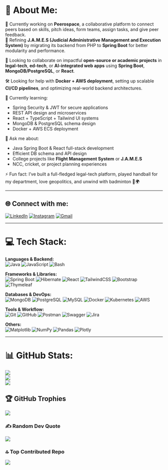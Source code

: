 # 💫 About Me:
🚀 Currently working on **Peerospace**, a collaborative platform to connect peers based on skills, pitch ideas, form teams, assign tasks, and give peer feedback. <br>
🔧 Refining **J.A.M.E.S (Judicial Administrative Management and Execution System)** by migrating its backend from PHP to **Spring Boot** for better modularity and performance.<br>

🤝 Looking to collaborate on impactful **open-source or academic projects** in **legal-tech**, **ed-tech**, or **AI-integrated web apps** using **Spring Boot**, **MongoDB/PostgreSQL**, or **React**.<br>

🛠️ Looking for help with **Docker + AWS deployment**, setting up scalable **CI/CD pipelines**, and optimizing real-world backend architectures.

🌱 Currently learning:
- Spring Security & JWT for secure applications  
- REST API design and microservices  
- React + TypeScript + Tailwind UI systems  
- MongoDB & PostgreSQL schema design  
- Docker + AWS ECS deployment

💬 Ask me about:
- Java Spring Boot & React full-stack development
- Efficient DB schema and API design
- College projects like **Flight Management System** or **J.A.M.E.S**
- NCC, cricket, or project planning experiences

⚡ Fun fact: I’ve built a full-fledged legal-tech platform, played handball for my department, love geopolitics, and unwind with badminton 🏸🌍

---

## 🌐 Connect with me:
[![LinkedIn](https://img.shields.io/badge/LinkedIn-%230077B5.svg?logo=linkedin&logoColor=white)](https://www.linkedin.com/in/ojas-tyagi/) 
[![Instagram](https://img.shields.io/badge/Instagram-%23E4405F.svg?logo=Instagram&logoColor=white)](https://www.instagram.com/ojas__tyagi/) 
[![Gmail](https://img.shields.io/badge/Email-D14836?logo=gmail&logoColor=white)](mailto:ojastyagi753@gmail.com)

---

# 💻 Tech Stack:
**Languages & Backend:**  
![Java](https://img.shields.io/badge/java-%23ED8B00.svg?style=flat&logo=openjdk&logoColor=white) 
![JavaScript](https://img.shields.io/badge/javascript-%23323330.svg?style=flat&logo=javascript&logoColor=%23F7DF1E) 
![Bash](https://img.shields.io/badge/bash-%23121011.svg?style=flat&logo=gnu-bash&logoColor=white) 

**Frameworks & Libraries:**  
![Spring Boot](https://img.shields.io/badge/spring-%236DB33F.svg?style=flat&logo=spring&logoColor=white) 
![Hibernate](https://img.shields.io/badge/Hibernate-59666C?style=flat&logo=Hibernate&logoColor=white) 
![React](https://img.shields.io/badge/react-%2320232a.svg?style=flat&logo=react&logoColor=%2361DAFB) 
![TailwindCSS](https://img.shields.io/badge/tailwindcss-%2338B2AC.svg?style=flat&logo=tailwind-css&logoColor=white) 
![Bootstrap](https://img.shields.io/badge/bootstrap-%238511FA.svg?style=flat&logo=bootstrap&logoColor=white) 
![Thymeleaf](https://img.shields.io/badge/Thymeleaf-%23005C0F.svg?style=flat&logo=Thymeleaf&logoColor=white)

**Databases & DevOps:**  
![MongoDB](https://img.shields.io/badge/MongoDB-%234ea94b.svg?style=flat&logo=mongodb&logoColor=white) 
![PostgreSQL](https://img.shields.io/badge/postgresql-%23336791.svg?style=flat&logo=postgresql&logoColor=white) 
![MySQL](https://img.shields.io/badge/mysql-4479A1.svg?style=flat&logo=mysql&logoColor=white) 
![Docker](https://img.shields.io/badge/docker-%230db7ed.svg?style=flat&logo=docker&logoColor=white) 
![Kubernetes](https://img.shields.io/badge/kubernetes-%23326ce5.svg?style=flat&logo=kubernetes&logoColor=white) 
![AWS](https://img.shields.io/badge/AWS-%23FF9900.svg?style=flat&logo=amazon-aws&logoColor=white)

**Tools & Workflow:**  
![Git](https://img.shields.io/badge/git-%23F05033.svg?style=flat&logo=git&logoColor=white) 
![GitHub](https://img.shields.io/badge/github-%23121011.svg?style=flat&logo=github&logoColor=white) 
![Postman](https://img.shields.io/badge/Postman-FF6C37?style=flat&logo=postman&logoColor=white) 
![Swagger](https://img.shields.io/badge/-Swagger-%23Clojure?style=flat&logo=swagger&logoColor=white) 
![Jira](https://img.shields.io/badge/jira-%230A0FFF.svg?style=flat&logo=jira&logoColor=white)

**Others:**  
![Matplotlib](https://img.shields.io/badge/Matplotlib-%23ffffff.svg?style=flat&logo=Matplotlib&logoColor=black) 
![NumPy](https://img.shields.io/badge/numpy-%23013243.svg?style=flat&logo=numpy&logoColor=white) 
![Pandas](https://img.shields.io/badge/pandas-%23150458.svg?style=flat&logo=pandas&logoColor=white) 
![Plotly](https://img.shields.io/badge/Plotly-%233F4F75.svg?style=flat&logo=plotly&logoColor=white)

---

# 📊 GitHub Stats:
![](https://github-readme-stats.vercel.app/api?username=ojasvatstyagi&theme=dark&hide_border=false&include_all_commits=false&count_private=false)<br/>
![](https://nirzak-streak-stats.vercel.app/?user=ojasvatstyagi&theme=dark&hide_border=false)<br/>
![](https://github-readme-stats.vercel.app/api/top-langs/?username=ojasvatstyagi&theme=dark&hide_border=false&include_all_commits=false&count_private=false&layout=compact)

## 🏆 GitHub Trophies
![](https://github-profile-trophy.vercel.app/?username=ojasvatstyagi&theme=radical&no-frame=false&no-bg=true&margin-w=4)

### ✍️ Random Dev Quote
![](https://quotes-github-readme.vercel.app/api?type=horizontal&theme=radical)

### 🔝 Top Contributed Repo
![](https://github-contributor-stats.vercel.app/api?username=ojasvatstyagi&limit=5&theme=dark&combine_all_yearly_contributions=true)
